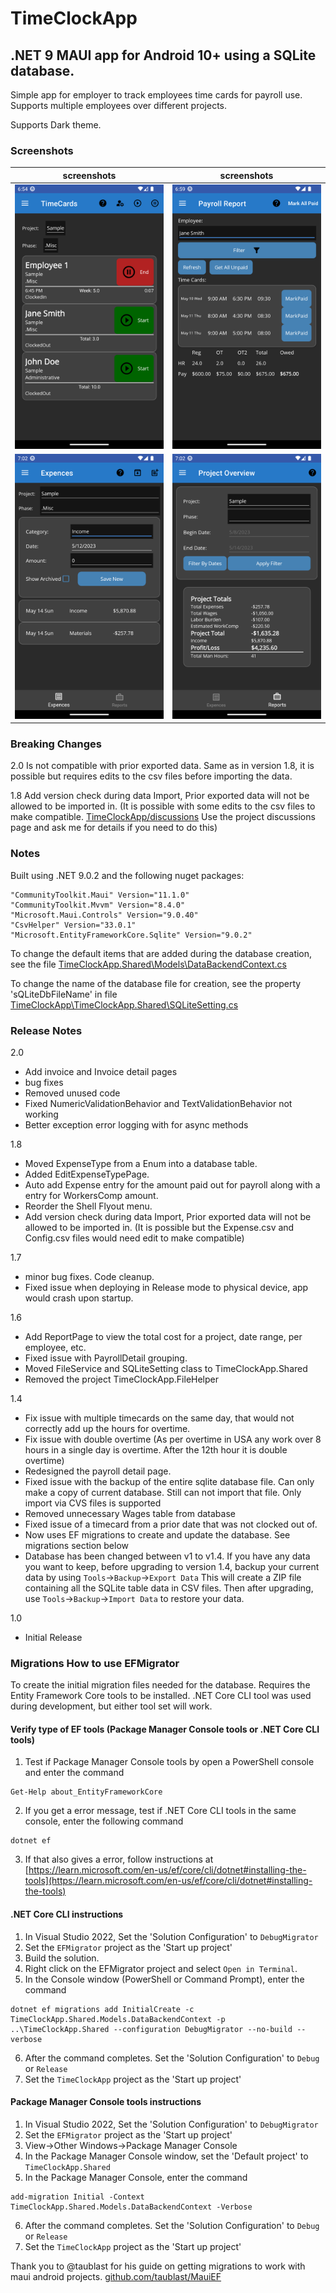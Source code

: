 # TimeClockApp

## .NET 9 MAUI app for Android 10+ using a SQLite database.

Simple app for employer to track employees time cards for payroll use. Supports multiple employees over different projects.

Supports Dark theme.

### Screenshots

| screenshots | screenshots |
| --- | --- |
| ![Screenshot 1](/images/Screenshot_1.png) | ![Screenshot 2](/images/Screenshot_2.png) |
| ![Screenshot 3](/images/Screenshot_3.png) | ![Screenshot 4](/images/Screenshot_4.png) |

### Breaking Changes

2.0
Is not compatible with prior exported data. Same as in version 1.8, it is possible but requires edits to the csv files before importing the data.

1.8
Add version check during data Import, Prior exported data will not be allowed to be imported in. 
(It is possible with some edits to the csv files to make compatible. [TimeClockApp/discussions](https://github.com/HKLM/TimeClockApp/discussions) Use the project discussions page and ask me for details if you need to do this)

### Notes

Built using .NET 9.0.2
and the following nuget packages:
```
"CommunityToolkit.Maui" Version="11.1.0"
"CommunityToolkit.Mvvm" Version="8.4.0"
"Microsoft.Maui.Controls" Version="9.0.40"
"CsvHelper" Version="33.0.1"
"Microsoft.EntityFrameworkCore.Sqlite" Version="9.0.2"
```

To change the default items that are added during the database creation,
see the file [TimeClockApp.Shared\Models\DataBackendContext.cs](/TimeClockApp.Shared/Models/DataBackendContext.cs)

To change the name of the database file for creation,
see the property 'sQLiteDbFileName' in file [TimeClockApp\TimeClockApp.Shared\SQLiteSetting.cs](/TimeClockApp.Shared/SQLiteSetting.cs)

### Release Notes
2.0
* Add invoice and Invoice detail pages
* bug fixes
* Removed unused code
* Fixed NumericValidationBehavior and TextValidationBehavior not working
* Better exception error logging with for async methods

1.8 
* Moved ExpenseType from a Enum into a database table. 
* Added EditExpenseTypePage. 
* Auto add Expense entry for the amount paid out for payroll along with a entry for WorkersComp amount.
* Reorder the Shell Flyout menu. 
* Add version check during data Import, Prior exported data will not be allowed to be imported in. (It is possible but the Expense.csv and Config.csv files would need edit to make compatible)

1.7 
* minor bug fixes. Code cleanup.
* Fixed issue when deploying in Release mode to physical device, app would crash upon startup.

1.6 
* Add ReportPage to view the total cost for a project, date range, per employee, etc. 
* Fixed issue with PayrollDetail grouping.  
* Moved FileService and SQLiteSetting class to TimeClockApp.Shared 
* Removed the project TimeClockApp.FileHelper

1.4
* Fix issue with multiple timecards on the same day, that would not correctly add up the hours for overtime.
* Fix issue with double overtime (As per overtime in USA any work over 8 hours in a single day is overtime. After the 12th hour it is double overtime)
* Redesigned the payroll detail page.
* Fixed issue with the backup of the entire sqlite database file. Can only make a copy of current database. Still can not import that file. Only import via CVS files is supported
* Removed unnecessary Wages table from database
* Fixed issue of a timecard from a prior date that was not clocked out of.
* Now uses EF migrations to create and update the database.  See migrations section below
* Database has been changed between v1 to v1.4. If you have any data you want to keep, before upgrading to version 1.4, backup your current data by using `Tools`->`Backup`->`Export Data` This will create a ZIP file containing all the SQLite table data in CSV files.
Then after upgrading, use `Tools`->`Backup`->`Import Data` to restore your data.

1.0
* Initial Release



### Migrations How to use EFMigrator

To create the initial migration files needed for the database. Requires the Entity Framework Core tools to be installed. .NET Core CLI tool was used during development, but either tool set will work.

#### Verify type of EF tools (Package Manager Console tools or .NET Core CLI tools)

1. Test if Package Manager Console tools by open a PowerShell console and enter the command
```
Get-Help about_EntityFrameworkCore
```
2. If you get a error message, test if .NET Core CLI tools in the same console, enter the following command
```
dotnet ef
```
3. If that also gives a error, follow instructions at [https://learn.microsoft.com/en-us/ef/core/cli/dotnet#installing-the-tools](https://learn.microsoft.com/en-us/ef/core/cli/dotnet#installing-the-tools)

#### .NET Core CLI instructions

1. In Visual Studio 2022, Set the 'Solution Configuration' to `DebugMigrator`
2. Set the `EFMigrator` project as the 'Start up project'
3. Build the solution.
4. Right click on the EFMigrator project and select `Open in Terminal`.
5. In the Console window (PowerShell or Command Prompt), enter the command 
```
dotnet ef migrations add InitialCreate -c TimeClockApp.Shared.Models.DataBackendContext -p ..\TimeClockApp.Shared --configuration DebugMigrator --no-build --verbose
```
6. After the command completes. Set the 'Solution Configuration' to `Debug` or `Release`
7. Set the `TimeClockApp` project as the 'Start up project'

#### Package Manager Console tools instructions

1. In Visual Studio 2022, Set the 'Solution Configuration' to `DebugMigrator`
2. Set the `EFMigrator` project as the 'Start up project'
3. View->Other Windows->Package Manager Console
4. In the Package Manager Console window, set the 'Default project' to `TimeClockApp.Shared`
5. In the Package Manager Console, enter the command 
```
add-migration Initial -Context TimeClockApp.Shared.Models.DataBackendContext -Verbose
```
6. After the command completes. Set the 'Solution Configuration' to `Debug` or `Release`
7. Set the `TimeClockApp` project as the 'Start up project'


Thank you to @taublast for his guide on getting migrations to work with maui android projects. [github.com/taublast/MauiEF](https://github.com/taublast/MauiEF)
